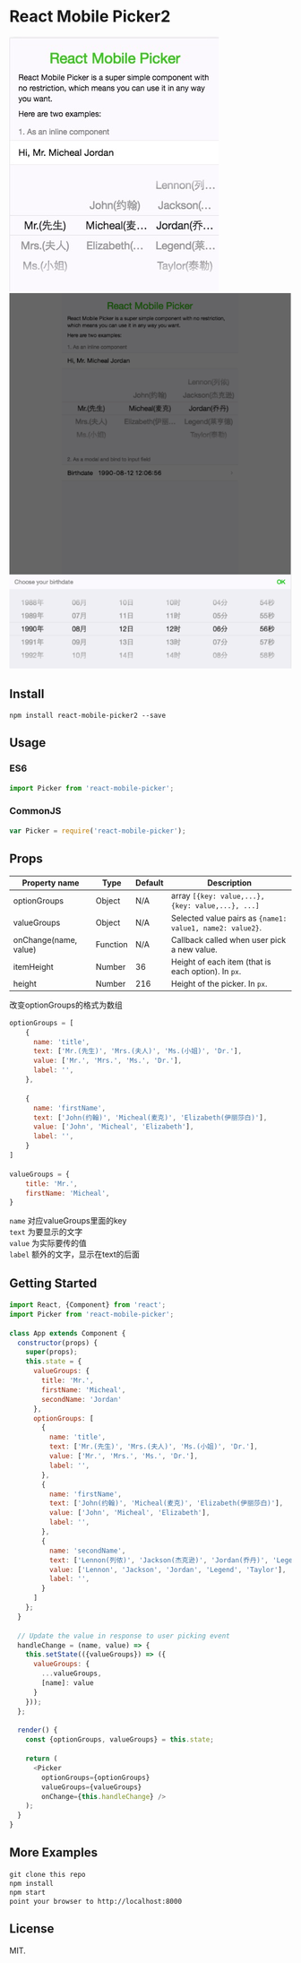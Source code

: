 # React Mobile Picker2

![screen-capture](./examples/1.png)
![screen-capture](./examples/2.png)

## Install

```
npm install react-mobile-picker2 --save
```

## Usage

### ES6

```javascript
import Picker from 'react-mobile-picker';
```

### CommonJS

```javascript
var Picker = require('react-mobile-picker');
```

## Props

| Property name | Type | Default | Description |
| ------------- | ---- | ------- | ----------- |
| optionGroups | Object | N/A | array `[{key: value,...}, {key: value,...}, ...]`  |
| valueGroups | Object | N/A | Selected value pairs as `{name1: value1, name2: value2}`. |
| onChange(name, value) | Function | N/A | Callback called when user pick a new value. |
| itemHeight | Number | 36 | Height of each item (that is each option). In `px`. |
| height | Number | 216 | Height of the picker. In `px`. |

改变optionGroups的格式为数组

```js
optionGroups = [
	{
	  name: 'title',
	  text: ['Mr.(先生)', 'Mrs.(夫人)', 'Ms.(小姐)', 'Dr.'],
	  value: ['Mr.', 'Mrs.', 'Ms.', 'Dr.'],
	  label: '',
	},
	
    {
      name: 'firstName',
      text: ['John(约翰)', 'Micheal(麦克)', 'Elizabeth(伊丽莎白)'],
      value: ['John', 'Micheal', 'Elizabeth'],
      label: '',
    }
]

valueGroups = {
	title: 'Mr.',
	firstName: 'Micheal',
}
```
```name``` 对应valueGroups里面的key<br/>
```text``` 为要显示的文字<br/>
```value``` 为实际要传的值<br/>
```label``` 额外的文字，显示在text的后面<br/>

## Getting Started


```javascript
import React, {Component} from 'react';
import Picker from 'react-mobile-picker';

class App extends Component {
  constructor(props) {
    super(props);
    this.state = {
      valueGroups: {
        title: 'Mr.',
        firstName: 'Micheal',
        secondName: 'Jordan'
      }, 
      optionGroups: [
        {
          name: 'title',
          text: ['Mr.(先生)', 'Mrs.(夫人)', 'Ms.(小姐)', 'Dr.'],
          value: ['Mr.', 'Mrs.', 'Ms.', 'Dr.'],
          label: '',
        },
        {
          name: 'firstName',
          text: ['John(约翰)', 'Micheal(麦克)', 'Elizabeth(伊丽莎白)'],
          value: ['John', 'Micheal', 'Elizabeth'],
          label: '',
        },
        {
          name: 'secondName',
          text: ['Lennon(列侬)', 'Jackson(杰克逊)', 'Jordan(乔丹)', 'Legend(莱亨德)', 'Taylor(泰勒)'],
          value: ['Lennon', 'Jackson', 'Jordan', 'Legend', 'Taylor'],
          label: '',
        }
      ]
    };
  }

  // Update the value in response to user picking event
  handleChange = (name, value) => {
    this.setState(({valueGroups}) => ({
      valueGroups: {
        ...valueGroups,
        [name]: value
      }
    }));
  };

  render() {
    const {optionGroups, valueGroups} = this.state;

    return (
      <Picker
        optionGroups={optionGroups}
        valueGroups={valueGroups}
        onChange={this.handleChange} />
    );
  }
}
```

## More Examples

```
git clone this repo
npm install
npm start
point your browser to http://localhost:8000
```

## License

MIT.
